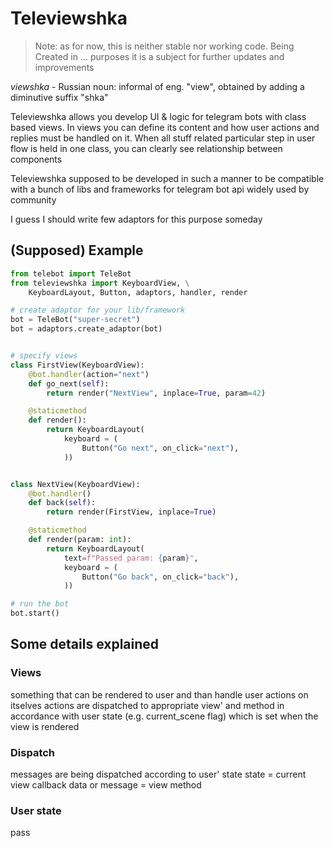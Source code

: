 # Televiewshka

> Note: as for now, this is neither stable nor working code.
Being Created in ... purposes it is a subject for further updates and improvements

_viewshka_ - Russian noun: informal of eng. "view", obtained by adding a diminutive suffix "shka"

Televiewshka allows you develop UI & logic for telegram bots with class based views.
In views you can define its content and how user actions and replies must be handled on it.
When all stuff related particular step in user flow is held in one class, you can clearly
see relationship between components

Televiewshka supposed to be developed in such a manner to be compatible
with a bunch of libs and frameworks for telegram bot api widely used by community

I guess I should write few adaptors for this purpose someday

## (Supposed) Example

```py
from telebot import TeleBot
from televiewshka import KeyboardView, \
    KeyboardLayout, Button, adaptors, handler, render

# create adaptor for your lib/framework
bot = TeleBot("super-secret")
bot = adaptors.create_adaptor(bot)


# specify views
class FirstView(KeyboardView):
    @bot.handler(action="next")
    def go_next(self):
        return render("NextView", inplace=True, param=42)

    @staticmethod
    def render():
        return KeyboardLayout(
            keyboard = (
                Button("Go next", on_click="next"),
            ))


class NextView(KeyboardView):
    @bot.handler()
    def back(self):
        return render(FirstView, inplace=True)

    @staticmethod
    def render(param: int):
        return KeyboardLayout(
            text=f"Passed param: {param}",
            keyboard = (
                Button("Go back", on_click="back"),
            ))

# run the bot
bot.start()
```

## Some details explained

### Views

something that can be rendered to user
and than handle user actions on itselves
actions are dispatched to appropriate view' and method
in accordance with user state (e.g. current_scene flag)
which is set when the view is rendered

### Dispatch

messages are being dispatched according to user' state
state = current view
callback data or message = view method

### User state

pass
